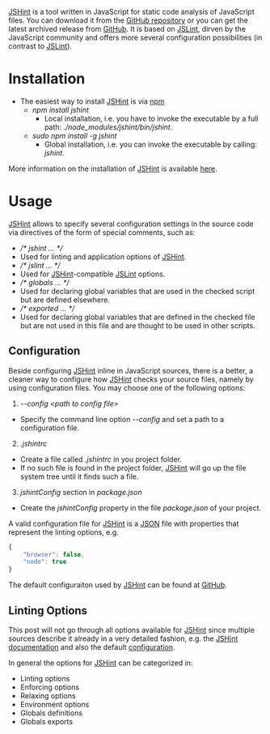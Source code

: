 [JSHint](http://jshint.com/) is a tool written in JavaScript for static code analysis of JavaScript files. You can download it from the [GitHub repository](https://github.com/jshint/jshint) or you can get the latest archived release from [GitHub](https://github.com/jshint/jshint/releases/). It is based on [JSLint](../jslint/README.md), dirven by the JavaScript community and offers more several configuration possibilities (in contrast to [JSLint](../jslint/README.md)).

# Installation
* The easiest way to install [JSHint](http://jshint.com/) is via [npm](https://github.com/npm/npm)
  * _npm install jshint_
    * Local installation, i.e. you have to invoke the executable by a full path: _./node_modules/jshint/bin/jshint_.
  * _sudo npm install -g jshint_
    * Global installation, i.e. you can invoke the executable by calling: _jshint_.

More information on the installation of [JSHint](http://jshint.com/) is available [here](http://jshint.com/install/).

# Usage
[JSHint](http://jshint.com/) allows to specify several configuration settings in the source code via directives of the form of special comments, such as:
* _/* jshint ... */_
 * Used for linting and application options of [JSHint](http://jshint.com/).
* _/* jslint ... */_
 * Used for [JSHint](http://jshint.com/)-compatible [JSLint](../jslint/README.md) options.
* _/* globals ... */_
 * Used for declaring global variables that are used in the checked script but are defined elsewhere.
* _/* exported ... */_
 * Used for declaring global variables that are defined in the checked file but are not used in this file and are thought to be used in other scripts.

## Configuration
Beside configuring [JSHint](http://jshint.com/) inline in JavaScript sources, there is a better, a cleaner way to configure how [JSHint](http://jshint.com/) checks your source files, namely by using configuration files. You may choose one of the following options:

1. _--config &lt;path to config file&gt;_
 * Specify the command line option _--config_ and set a path to a configuration file.
2. _.jshintrc_
 * Create a file called _.jshintrc_ in you project folder.
 * If no such file is found in the project folder, [JSHint](http://jshint.com/) will go up the file system tree until it finds such a file.
3. _jshintConfig_ section in _package.json_
 * Create the _jshintConfig_ property in the file _package.json_ of your project.

A valid configuration file for [JSHint](http://jshint.com/) is a [JSON](http://json.org/) file with properties that represent the linting options, e.g.
```javascript
{
    "browser": false,
    "node": true
}
```

The default configuraiton used by [JSHint](http://jshint.com/) can be found at [GitHub](https://github.com/jshint/jshint/blob/master/examples/.jshintrc).

## Linting Options
This post will not go through all options available for [JSHint](http://jshint.com/) since multiple sources describe it already in a very detailed fashion, e.g. the [JSHint documentation](http://jshint.com/docs/options/) and also the default [configuration](https://github.com/jshint/jshint/blob/master/examples/.jshintrc).

In general the options for [JSHint](http://jshint.com/) can be categorized in:
* Linting options
 * Enforcing options
 * Relaxing options
* Environment options
* Globals definitions
* Globals exports
